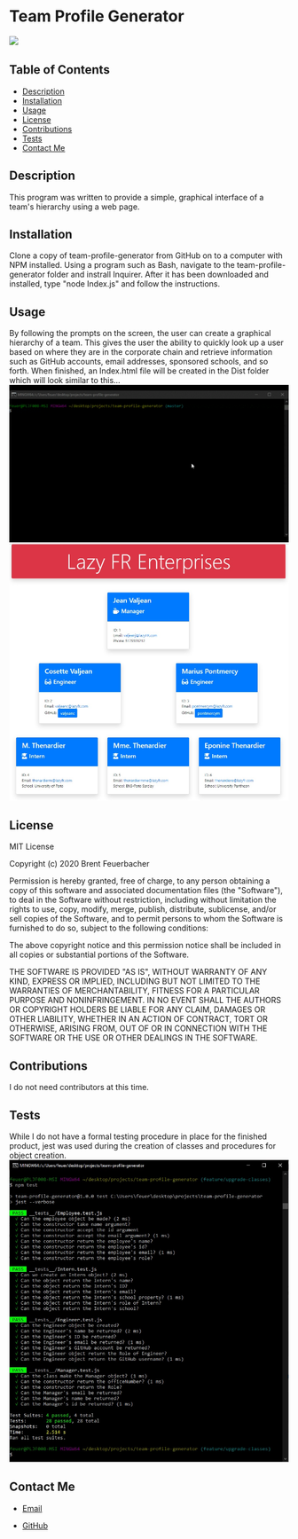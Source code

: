 
# Team Profile Generator

![](https://img.shields.io/static/v1?label=license&message=MIT&color=green)
  

## Table of Contents
* [Description](#description)
* [Installation](#installation)
* [Usage](#usage)
* [License](#license)
* [Contributions](#contributions)
* [Tests](#tests)
* [Contact Me](#contact-me)

## Description
This program was written to provide a simple, graphical interface of a team's hierarchy using a web page.

## Installation
Clone a copy of team-profile-generator from GitHub on to a computer with NPM installed.  Using a program such as Bash, navigate to the team-profile-generator folder and instrall Inquirer.  After it has been downloaded and installed, type "node Index.js" and follow the instructions.

## Usage
By following the prompts on the screen, the user can create a graphical hierarchy of a team.  This gives the user the ability to quickly look up a user based on where they are in the corporate chain and retrieve information such as GitHub accounts, email addresses, sponsored schools, and so forth. When finished, an Index.html file will be created in the Dist folder which will look similar to this...
![](./assets/images/Ch10_Video.gif)
![](./assets/images/team-profile-generator.jpg)

## License
MIT License

Copyright (c) 2020 Brent Feuerbacher

Permission is hereby granted, free of charge, to any person obtaining a copy
of this software and associated documentation files (the "Software"), to deal
in the Software without restriction, including without limitation the rights
to use, copy, modify, merge, publish, distribute, sublicense, and/or sell
copies of the Software, and to permit persons to whom the Software is
furnished to do so, subject to the following conditions:

The above copyright notice and this permission notice shall be included in all
copies or substantial portions of the Software.

THE SOFTWARE IS PROVIDED "AS IS", WITHOUT WARRANTY OF ANY KIND, EXPRESS OR
IMPLIED, INCLUDING BUT NOT LIMITED TO THE WARRANTIES OF MERCHANTABILITY,
FITNESS FOR A PARTICULAR PURPOSE AND NONINFRINGEMENT. IN NO EVENT SHALL THE
AUTHORS OR COPYRIGHT HOLDERS BE LIABLE FOR ANY CLAIM, DAMAGES OR OTHER
LIABILITY, WHETHER IN AN ACTION OF CONTRACT, TORT OR OTHERWISE, ARISING FROM,
OUT OF OR IN CONNECTION WITH THE SOFTWARE OR THE USE OR OTHER DEALINGS IN THE
SOFTWARE.

## Contributions
I do not need contributors at this time.

## Tests
While I do not have a formal testing procedure in place for the finished product, jest was used during the creation of classes and procedures for object creation.
![](./assets/images/SuccessfulTesting.jpg)

## Contact Me
* [Email](mailto:feuerbacherb@gmail.com)

* [GitHub](https://www.github.com/feuerbacherb)
